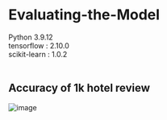 # Evaluating-the-Model<br>
Python 3.9.12<br>
tensorflow 	: 2.10.0<br>
scikit-learn 	: 1.0.2<br>
<br>
## Accuracy of 1k hotel review
![image](https://user-images.githubusercontent.com/43928206/227044290-0b07f6ab-695f-486c-a1b2-a4dac2e3da48.png)
